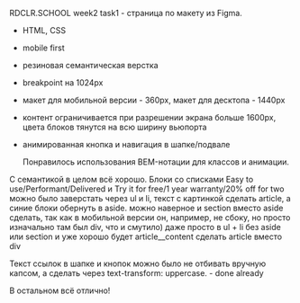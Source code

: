 RDCLR.SCHOOL week2 task1 - страница по макету из Figma.

- HTML, CSS

- mobile first  

- резиновая семантическая верстка

- breakpoint на 1024px

- макет для мобильной версии - 360px, макет для десктопа - 1440px 

- контент ограничивается при разрешении экрана больше 1600px, цвета блоков тянутся на всю ширину вьюпорта

- анимированная кнопка и навигация в шапке/подвале


  Понравилось использования BEM-нотации для классов и анимации.

С семантикой в целом всё хорошо. 
Блоки со списками Easy to use/Performant/Delivered и Try it for free/1 year warranty/20% off for two можно было заверстать через ul и li, текст с картинкой сделать article, а синие блоки обернуть в aside. 
можно наверное и section вместо aside сделать, так как в мобильной версии он, например, не сбоку, но просто изначально там был div, что и смутило)
даже просто в ul + li без aside или section и уже хорошо будет
article__content сделать article вместо div

Текст ссылок в шапке и кнопок можно было не отбивать вручную капсом, а сделать через text-transform: uppercase. - done already

В остальном всё отлично!
